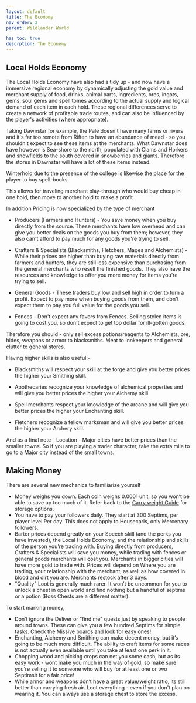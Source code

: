 ```yaml
---
layout: default
title: The Economy
nav_order: 2
parent: Wildlander World

has_toc: true
descrption: The Econemy 
---
```


## Local Holds Economy 

The Local Holds Economy have also had a tidy up - and now have a immersive regional economy by dynamically adjusting the gold value and merchant supply of food, drinks, animal parts, ingredients, ores, ingots, gems, soul gems and spell tomes according to the actual supply and logical demand of each item in each hold. These regional differences serve to create a network of profitable trade routes, and can also be influenced by the player's activities (where appropriate).

Taking Dawnstar for example, the Pale doesn't have many farms or rivers and it's far too remote from Riften to have an abundance of mead - so you shouldn't expect to see these items at the merchants. What Dawnstar does have however is Sea-shore to the north, populated with Clams and Horkers and snowfields to the south covered in snowberries and giants. Therefore the stores in Dawnstar will have a lot of these items instead.

Winterhold due to the presence of the college is likewise the place for the player to buy spell-books.

This allows for traveling merchant play-through who would buy cheap in one hold, then move to another hold to make a profit.

In addition Pricing is now specialized by the type of merchant

* Producers (Farmers and Hunters) - You save money when you buy directly from the source. These merchants have low overhead and can give you better deals on the goods you buy from them; however, they also can't afford to pay much for any goods you're trying to sell.

* Crafters & Specialists (Blacksmiths, Fletchers, Mages and Alchemists) - While their prices are higher than buying raw materials directly from farmers and hunters, they are still less expensive than purchasing from the general merchants who resell the finished goods. They also have the resources and knowledge to offer you more money for items you're trying to sell.

* General Goods - These traders buy low and sell high in order to turn a profit. Expect to pay more when buying goods from them, and don't expect them to pay you full value for the goods you sell.

* Fences - Don't expect any favors from Fences. Selling stolen items is going to cost you, so don't expect to get top dollar for ill-gotten goods.

Therefore you should - only sell excess potions/reagents to Alchemists, ore, hides, weapons or armor to blacksmiths. Meat to Innkeepers and general clutter to general stores.

Having higher skills is also useful:-

* Blacksmiths will respect your skill at the forge and give you better prices the higher your Smithing skill.

* Apothecaries recognize your knowledge of alchemical properties and will give you better  prices the higher your Alchemy skill.

* Spell merchants respect your knowledge of the arcane and will give you better prices the higher your Enchanting skill.

* Fletchers recognize a fellow marksman and will give you better prices the higher your Archery skill.

And as a final note - Location - Major cities have better prices than the smaller towns. So if you are playing a trader character, take the extra mile to go to a Major city instead of the small towns.

## Making Money

There are several new mechanics to familiarize yourself

* Money weighs you down. Each coin weighs 0.0001 unit, so you won’t be able to save up too much of it. Refer back to the [Carry weight Guide](..\3-YourFirstCharacter\carryweight.html) for storage options.
* You have to pay your followers daily. They start at 300 Septims, per player level Per day. This does not apply to Housecarls, only Mercenary followers.
* Barter prices depend greatly on your Speech skill (and the perks you have invested), the Local Holds Economy, and the relationship and skills of the person you’re trading with. Buying directly from producers, Crafters & Specialists will save you money, while trading with fences or general goods merchants will cost you. Merchants in bigger cities will have more gold to trade with. Prices will depend on Where you are trading, your relationship with the merchant, as well as how covered in blood and dirt you are. Merchants restock after 3 days.
* "Quality" Loot is generally much rarer. It won’t be uncommon for you to unlock a chest in open world and find nothing but a handful of septims or a potion (Boss Chests are a different matter).

To start marking money,

* Don’t ignore the Deliver or "find me" quests just by speaking to people around towns. These can give you a few hundred Septims for simple tasks. Check the Missive boards and look for easy ones!
* Enchanting, Alchemy and Smithing can make decent money, but it’s going to be much more difficult. The ability to craft items for some races is not actually even available until you take at least one perk in it.
* Chopping wood and picking crops can net you some cash, but as its easy work - wont make you much in the way of gold, so make sure you’re selling it to someone who will buy for at least one or two Septimsit for a fair price!
* While armor and weapons don’t have a great value/weight ratio, its still better than carrying fresh air. Loot everything - even if you don't plan on wearing it. You can always use a storage chest to store the excess.

